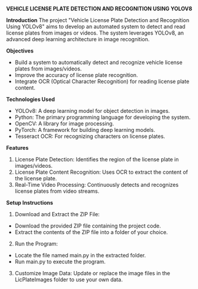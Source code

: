****VEHICLE LICENSE PLATE DETECTION AND RECOGNITION USING YOLOV8****

**Introduction**
   The project "Vehicle License Plate Detection and Recognition Using YOLOv8" aims to develop an automated system to detect and read license plates from images or videos. The system leverages YOLOv8, an advanced deep learning architecture in image recognition.

**Objectives**
- Build a system to automatically detect and recognize vehicle license plates from images/videos.
- Improve the accuracy of license plate recognition.
- Integrate OCR (Optical Character Recognition) for reading license plate content.

**Technologies Used**
- YOLOv8: A deep learning model for object detection in images.
- Python: The primary programming language for developing the system.
- OpenCV: A library for image processing.
- PyTorch: A framework for building deep learning models.
- Tesseract OCR: For recognizing characters on license plates.

**Features**
1. License Plate Detection:
   Identifies the region of the license plate in images/videos.
2. License Plate Content Recognition:
   Uses OCR to extract the content of the license plate.
3. Real-Time Video Processing:
   Continuously detects and recognizes license plates from video streams.
   
**Setup Instructions**
1. Download and Extract the ZIP File:
- Download the provided ZIP file containing the project code.
- Extract the contents of the ZIP file into a folder of your choice.
2. Run the Program:
- Locate the file named main.py in the extracted folder.
- Run main.py to execute the program.
3. Customize Image Data:
Update or replace the image files in the LicPlateImages folder to use your own data.
